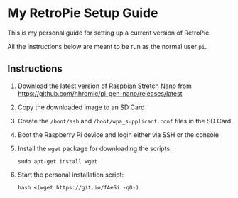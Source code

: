 # My RetroPie Setup Guide

This is my personal guide for setting up a current version of RetroPie.

All the instructions below are meant to be run as the normal user `pi`.

## Instructions

1. Download the latest version of Raspbian Stretch Nano from <https://github.com/hhromic/pi-gen-nano/releases/latest>

2. Copy the downloaded image to an SD Card

3. Create the `/boot/ssh` and `/boot/wpa_supplicant.conf` files in the SD Card

4. Boot the Raspberry Pi device and login either via SSH or the console

5. Install the `wget` package for downloading the scripts:

       sudo apt-get install wget

6. Start the personal installation script:

       bash <(wget https://git.io/fAeSi -qO-)

